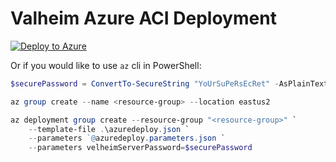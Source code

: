 # Valheim Azure ACI Deployment

[![Deploy to Azure](https://aka.ms/deploytoazurebutton)](https://portal.azure.com/#create/Microsoft.Template/uri/https%3A%2F%2Fraw.githubusercontent.com%2Fjtucker%2Fvelheim-aci%2Fmain%2Fazuredeploy.json)

Or if you would like to use `az` cli in PowerShell:

``` powershell
$securePassword = ConvertTo-SecureString "YoUrSuPeRsEcRet" -AsPlainText -Force

az group create --name <resource-group> --location eastus2

az deployment group create --resource-group "<resource-group>" `
    --template-file .\azuredeploy.json `
    --parameters `@azuredeploy.parameters.json `
    --parameters velheimServerPassword=$securePassword 

```
